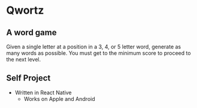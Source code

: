 # Qwortz
## A word game
Given a single letter at a position in a 3, 4, or 5 letter word, generate as many words as possible.
You must get to the minimum score to proceed to the next level.

## Self Project
* Written in React Native
  - Works on Apple and Android
